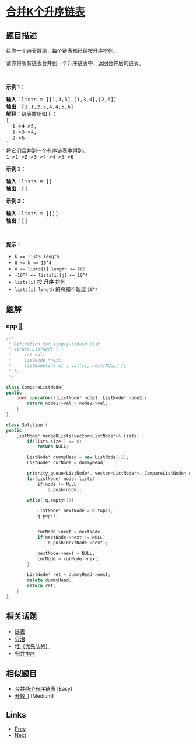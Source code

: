 
# [合并K个升序链表](https://leetcode-cn.com/problems/merge-k-sorted-lists)

## 题目描述

<p>给你一个链表数组，每个链表都已经按升序排列。</p>

<p>请你将所有链表合并到一个升序链表中，返回合并后的链表。</p>

<p>&nbsp;</p>

<p><strong>示例 1：</strong></p>

<pre><strong>输入：</strong>lists = [[1,4,5],[1,3,4],[2,6]]
<strong>输出：</strong>[1,1,2,3,4,4,5,6]
<strong>解释：</strong>链表数组如下：
[
  1-&gt;4-&gt;5,
  1-&gt;3-&gt;4,
  2-&gt;6
]
将它们合并到一个有序链表中得到。
1-&gt;1-&gt;2-&gt;3-&gt;4-&gt;4-&gt;5-&gt;6
</pre>

<p><strong>示例 2：</strong></p>

<pre><strong>输入：</strong>lists = []
<strong>输出：</strong>[]
</pre>

<p><strong>示例 3：</strong></p>

<pre><strong>输入：</strong>lists = [[]]
<strong>输出：</strong>[]
</pre>

<p>&nbsp;</p>

<p><strong>提示：</strong></p>

<ul>
	<li><code>k == lists.length</code></li>
	<li><code>0 &lt;= k &lt;= 10^4</code></li>
	<li><code>0 &lt;= lists[i].length &lt;= 500</code></li>
	<li><code>-10^4 &lt;= lists[i][j] &lt;= 10^4</code></li>
	<li><code>lists[i]</code> 按 <strong>升序</strong> 排列</li>
	<li><code>lists[i].length</code> 的总和不超过 <code>10^4</code></li>
</ul>


## 题解

### cpp [🔗](merge-k-sorted-lists.cpp) 
```cpp
/**
 * Definition for singly-linked list.
 * struct ListNode {
 *     int val;
 *     ListNode *next;
 *     ListNode(int x) : val(x), next(NULL) {}
 * };
 */

class CompareListNode{
public:
    bool operator()(ListNode* node1, ListNode* node2){
        return node1->val > node2->val;
    }
};

class Solution {
public:
    ListNode* mergeKLists(vector<ListNode*>& lists) {
        if(lists.size() == 0)
            return NULL;

        ListNode* dummyHead = new ListNode(-1);
        ListNode* curNode = dummyHead;

        priority_queue<ListNode*, vector<ListNode*>, CompareListNode> q;
        for(ListNode* node: lists)
            if(node != NULL)
                q.push(node);

        while(!q.empty()){

            ListNode* nextNode = q.top();
            q.pop();


            curNode->next = nextNode;
            if(nextNode->next != NULL)
                q.push(nextNode->next);

            nextNode->next = NULL;
            curNode = curNode->next;
        }

        ListNode* ret = dummyHead->next;
        delete dummyHead;
        return ret;
    }
};
```


## 相关话题

- [链表](../../tags/linked-list.md) 
- [分治](../../tags/divide-and-conquer.md) 
- [堆（优先队列）](../../tags/heap-priority-queue.md) 
- [归并排序](../../tags/merge-sort.md) 


## 相似题目

- [合并两个有序链表](../merge-two-sorted-lists/README.md)  [Easy] 
- [丑数 II](../ugly-number-ii/README.md)  [Medium] 


## Links

- [Prev](../generate-parentheses/README.md) 
- [Next](../swap-nodes-in-pairs/README.md) 

